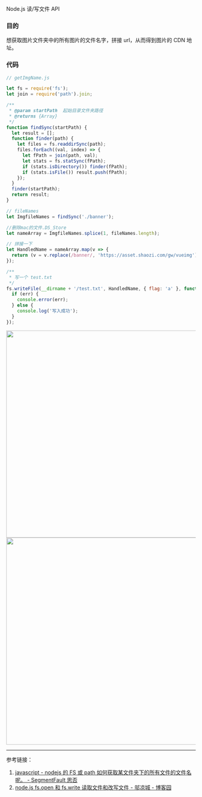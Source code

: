 Node.js 读/写文件 API

### 目的

想获取图片文件夹中的所有图片的文件名字，拼接 url，从而得到图片的 CDN 地址。

### 代码

```javascript
// getImgName.js

let fs = require('fs');
let join = require('path').join;

/**
 * @param startPath  起始目录文件夹路径
 * @returns {Array}
 */
function findSync(startPath) {
  let result = [];
  function finder(path) {
    let files = fs.readdirSync(path);
    files.forEach((val, index) => {
      let fPath = join(path, val);
      let stats = fs.statSync(fPath);
      if (stats.isDirectory()) finder(fPath);
      if (stats.isFile()) result.push(fPath);
    });
  }
  finder(startPath);
  return result;
}

// fileNames
let ImgfileNames = findSync('./banner');

//删除mac的文件.DS_Store
let nameArray = ImgfileNames.splice(1, fileNames.length);

// 拼接一下
let HandledName = nameArray.map(v => {
  return (v = v.replace(/banner/, 'https://asset.shaozi.com/gw/vueimg') + '\r');
});

/**
 * 写一个 test.txt
 */
fs.writeFile(__dirname + '/test.txt', HandledName, { flag: 'a' }, function(err) {
  if (err) {
    console.error(err);
  } else {
    console.log('写入成功');
  }
});
```

<img src="https://loremxuetengfei.oss-cn-beijing.aliyuncs.com/node-write-1.jpg"  style="margin:0 auto;" width="550px">

<img src="https://loremxuetengfei.oss-cn-beijing.aliyuncs.com/node-write-2.jpg"  style="margin:0 auto;" width="550px">

---

参考链接：

1. [javascript - nodejs 的 FS 或 path 如何获取某文件夹下的所有文件的文件名呢。 - SegmentFault 思否](https://segmentfault.com/q/1010000008827322)
2. [node.js fs.open 和 fs.write 读取文件和改写文件 - 邬凉城 - 博客园](https://www.cnblogs.com/wushanbao/p/7003308.html)

